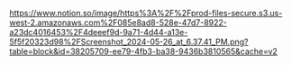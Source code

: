 https://www.notion.so/image/https%3A%2F%2Fprod-files-secure.s3.us-west-2.amazonaws.com%2F085e8ad8-528e-47d7-8922-a23dc4016453%2F4deeef9d-9a71-4d44-a13e-5f5f20323d98%2FScreenshot_2024-05-26_at_6.37.41_PM.png?table=block&id=38205709-ee79-4fb3-ba38-9436b3810565&cache=v2
